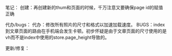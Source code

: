 笔记： 
    创建：再创建新的thum和页面的时候，千万注意又要确保page id的赋值正确



代办/bugs：
    代办：修改所有照片的尺寸和格式以加速加载速度。
    BUGS：index到文章页面的路由在手机端会发生卡顿。初步怀疑是由于文章页面的尺寸使用的是vh而不是index中使用的store.page_height导致的。


更新/修复：